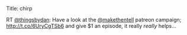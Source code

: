 Title: chirp

RT <a href="http://twitter.com/thingsbydan">@thingsbydan</a>: Have a look at the <a href="http://twitter.com/makethentell">@makethentell</a> patreon campaign; <a href="http://t.co/6UryCgTSb6">http://t.co/6UryCgTSb6</a> and give $1 an episode, it really *really* helps…
